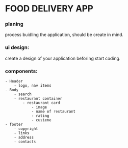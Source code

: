 # FOOD DELIVERY APP
### planing
process buidling the application, should be create in mind.
### ui design:
create a design of your application beforing start coding.
### components:
    - Header
        - logo, nav items
    - Body
        - search
        - restaurant container
            - restaurant card
                - image
                - name of restaurant
                - rating
                - cusiene
    - footer
        - copyright
        - links
        - address
        - contacts